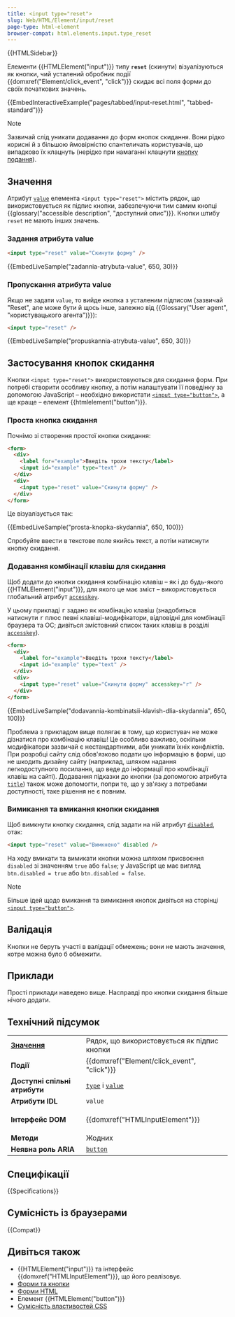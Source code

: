 ```yaml
---
title: <input type="reset">
slug: Web/HTML/Element/input/reset
page-type: html-element
browser-compat: html.elements.input.type_reset
---
```


{{HTMLSidebar}}

Елементи {{HTMLElement("input")}} типу **`reset`** (скинути) візуалізуються як кнопки, чий усталений обробник події {{domxref("Element/click_event", "click")}} скидає всі поля форми до своїх початкових значень.

{{EmbedInteractiveExample("pages/tabbed/input-reset.html", "tabbed-standard")}}

> [!NOTE]
> Зазвичай слід уникати додавання до форм кнопок скидання. Вони рідко корисні й з більшою ймовірністю спантеличать користувачів, що випадково їх клацнуть (нерідко при намаганні клацнути [кнопку подання](/uk/docs/Web/HTML/Element/input/submit)).

## Значення

Атрибут [`value`](/uk/docs/Web/HTML/Element/input#value-znachennia) елемента `<input type="reset">` містить рядок, що використовується як підпис кнопки, забезпечуючи тим самим кнопці {{glossary("accessible description", "доступний опис")}}. Кнопки штибу `reset` не мають інших значень.

### Задання атрибута value

```html
<input type="reset" value="Скинути форму" />
```

{{EmbedLiveSample("zadannia-atrybuta-value", 650, 30)}}

### Пропускання атрибута value

Якщо не задати `value`, то вийде кнопка з усталеним підписом (зазвичай "Reset", але може бути й щось інше, залежно від {{Glossary("User agent", "користувацького агента")}}):

```html
<input type="reset" />
```

{{EmbedLiveSample("propuskannia-atrybuta-value", 650, 30)}}

## Застосування кнопок скидання

Кнопки `<input type="reset">` використовуються для скидання форм. При потребі створити особливу кнопку, а потім налаштувати її поведінку за допомогою JavaScript – необхідно використати [`<input type="button">`](/uk/docs/Web/HTML/Element/input/button), а ще краще – елемент {{htmlelement("button")}}.

### Проста кнопка скидання

Почнімо зі створення простої кнопки скидання:

```html
<form>
  <div>
    <label for="example">Введіть трохи тексту</label>
    <input id="example" type="text" />
  </div>
  <div>
    <input type="reset" value="Скинути форму" />
  </div>
</form>
```

Це візуалізується так:

{{EmbedLiveSample("prosta-knopka-skydannia", 650, 100)}}

Спробуйте ввести в текстове поле якийсь текст, а потім натиснути кнопку скидання.

### Додавання комбінації клавіш для скидання

Щоб додати до кнопки скидання комбінацію клавіш – як і до будь-якого {{HTMLElement("input")}}, для якого це має зміст – використовується глобальний атрибут [`accesskey`](/uk/docs/Web/HTML/Global_attributes/accesskey).

У цьому прикладі <kbd>r</kbd> задано як комбінацію клавіш (знадобиться натиснути <kbd>r</kbd> плюс певні клавіші-модифікатори, відповідні для комбінації браузера та ОС; дивіться змістовний список таких клавіш в розділі [`accesskey`](/uk/docs/Web/HTML/Global_attributes/accesskey)).

```html
<form>
  <div>
    <label for="example">Введіть трохи тексту</label>
    <input id="example" type="text" />
  </div>
  <div>
    <input type="reset" value="Скинути форму" accesskey="r" />
  </div>
</form>
```

{{EmbedLiveSample("dodavannia-kombinatsii-klavish-dlia-skydannia", 650, 100)}}

Проблема з прикладом вище полягає в тому, що користувач не може дізнатися про комбінацію клавіш! Це особливо важливо, оскільки модифікатори зазвичай є нестандартними, аби уникати їхніх конфліктів. При розробці сайту слід обов'язково подати цю інформацію в формі, що не шкодить дизайну сайту (наприклад, шляхом надання легкодоступного посилання, що веде до інформації про комбінації клавіш на сайті). Додавання підказки до кнопки (за допомогою атрибута [`title`](/uk/docs/Web/HTML/Global_attributes/title)) також може допомогти, попри те, що у зв'язку з потребами доступності, таке рішення не є повним.

### Вимикання та вмикання кнопки скидання

Щоб вимкнути кнопку скидання, слід задати на ній атрибут [`disabled`](/uk/docs/Web/HTML/Element/input#disabled-vymknene), отак:

```html
<input type="reset" value="Вимкнено" disabled />
```

На ходу вмикати та вимикати кнопки можна шляхом присвоєння `disabled` зі значенням `true` або `false`; у JavaScript це має вигляд `btn.disabled = true` або `btn.disabled = false`.

> [!NOTE]
> Більше ідей щодо вмикання та вимикання кнопок дивіться на сторінці [`<input type="button">`](/uk/docs/Web/HTML/Element/input/button#vymknennia-ta-vmykannia-knopky).

## Валідація

Кнопки не беруть участі в валідації обмежень; вони не мають значення, котре можна було б обмежити.

## Приклади

Прості приклади наведено вище. Насправді про кнопки скидання більше нічого додати.

## Технічний підсумок

<table class="properties">
  <tbody>
    <tr>
      <td><strong><a href="#znachennia">Значення</a></strong></td>
      <td>Рядок, що використовується як підпис кнопки</td>
    </tr>
    <tr>
      <td><strong>Події</strong></td>
      <td>{{domxref("Element/click_event", "click")}}</td>
    </tr>
    <tr>
      <td><strong>Доступні спільні атрибути</strong></td>
      <td>
        <a href="/uk/docs/Web/HTML/Element/input#type-typ"><code>type</code></a> і
        <a href="/uk/docs/Web/HTML/Element/input#value-znachennia"><code>value</code></a>
      </td>
    </tr>
    <tr>
      <td><strong>Атрибути IDL</strong></td>
      <td><code>value</code></td>
    </tr>
    <tr>
      <td><strong>Інтерфейс DOM</strong></td>
      <td><p>{{domxref("HTMLInputElement")}}</p></td>
    </tr>
    <tr>
      <td><strong>Методи</strong></td>
      <td>Жодних</td>
    </tr>
    <tr>
      <td><strong>Неявна роль ARIA</strong></td>
      <td><a href="/uk/docs/Web/Accessibility/ARIA/Roles/button_role"><code>button</code></a></td>
    </tr>
  </tbody>
</table>

## Специфікації

{{Specifications}}

## Сумісність із браузерами

{{Compat}}

## Дивіться також

- {{HTMLElement("input")}} та інтерфейс {{domxref("HTMLInputElement")}}, що його реалізовує.
- [Форми та кнопки](/uk/docs/Learn/Forms/Basic_native_form_controls#realni-knopky)
- [Форми HTML](/uk/docs/Learn/Forms)
- Елемент {{HTMLElement("button")}}
- [Сумісність властивостей CSS](/uk/docs/Learn/Forms/Property_compatibility_table_for_form_controls)
